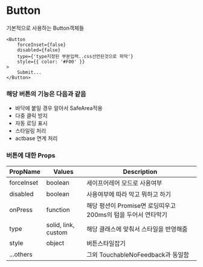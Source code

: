 # Button

기본적으로 사용하는 Button객체들

```
<Button
    forceInset={false}
    disabled={false}
    type={'type지정된 부분입력..css선언된것으로 파악'}
    style={{ color: '#F00' }}
>
    Submit...
</Button>
```

### 해당 버튼의 기능은 다음과 같음

- 바닥에 붙일 경우 알아서 SafeArea적용
- 다중 클릭 방지
- 자동 로딩 표시
- 스타일링 처리
- actbase 연계 처리

### 버튼에 대한 Props

| PropName   | Values              | Description                                                   |
| ---------- | ------------------- | ------------------------------------------------------------- |
| forceInset | boolean             | 세이프어레어 모드로 사용여부                                  |
| disabled   | boolean             | 사용여부에 따라 막고 뭐하고 하기                              |
| onPress    | function            | 해당 펑션이 Promise면 로딩띠우고 200ms의 텀을 두어서 연타막기 |
| type       | solid, link, custom | 해당 클래스에 맞춰서 스타일을 반영해줌                        |
| style      | object              | 버튼스타일잡기                                                |
| ...others  |                     | 그외 TouchableNoFeedback과 동일함                             |
